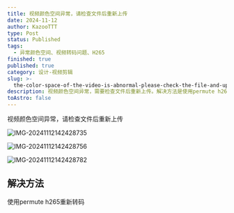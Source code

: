 ```yaml
---
title: 视频颜色空间异常，请检查文件后重新上传
date: 2024-11-12
author: KazooTTT
type: Post
status: Published
tags:
  - 异常颜色空间、视频转码问题、H265
finished: true
published: true
category: 设计-视频剪辑
slug: >-
  the-color-space-of-the-video-is-abnormal-please-check-the-file-and-upload-it-again
description: 视频颜色空间异常，需要检查文件后重新上传。解决方法是使用permute h265重新转码。
toAstro: false
---
```


视频颜色空间异常，请检查文件后重新上传

![IMG-20241112142428735](https://pictures.kazoottt.top/2024/11/20241123-IMG-20241112142428735.png)

![IMG-20241112142428756](https://pictures.kazoottt.top/2024/11/20241123-IMG-20241112142428756.png)

![IMG-20241112142428782](https://pictures.kazoottt.top/2024/11/20241123-IMG-20241112142428782.png)

## 解决方法

使用permute h265重新转码
